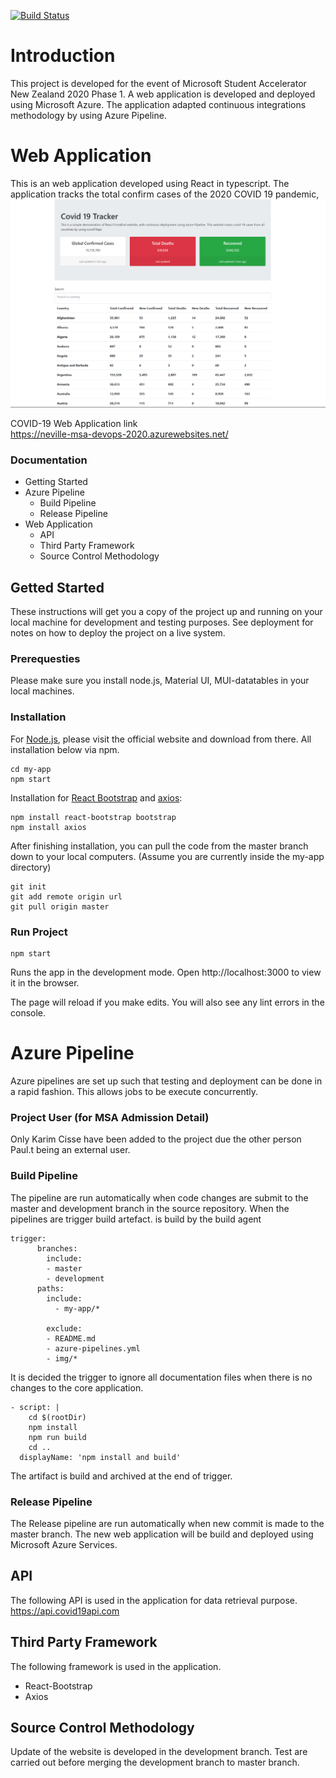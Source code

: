 
[![Build Status](https://dev.azure.com/nloh108/msa-devops/_apis/build/status/Neville-Loh.MSA-devops?branchName=master)](https://dev.azure.com/nloh108/msa-devops/_build/latest?definitionId=2&branchName=master)
# Introduction
This project is developed for the event of Microsoft Student Accelerator New Zealand
2020 Phase 1. A web application is developed and deployed using Microsoft Azure.
The application adapted continuous integrations methodology by using Azure Pipeline.

# Web Application
This is an web application developed using React in typescript. The application
tracks the total confirm cases of the 2020 COVID 19 pandemic,
![Webpage](img/homepage.png)

COVID-19 Web Application link  
https://neville-msa-devops-2020.azurewebsites.net/

### Documentation
  * Getting Started
  * Azure Pipeline
    * Build Pipeline
    * Release Pipeline
  * Web Application
    * API
    * Third Party Framework
    * Source Control Methodology
    

## Getted Started
These instructions will get you a copy of the project up and running on your local machine for development and testing purposes. See deployment for notes on how to deploy the project on a live system.

### Prerequesties
Please make sure you install node.js, Material UI, MUI-datatables in your local machines.

### Installation
For [Node.js](https://nodejs.org/en/), please visit the official website and download from there. All installation below via npm. 

```
cd my-app
npm start
```

Installation for [React Bootstrap](https://react-bootstrap.github.io/getting-started/introduction) and [axios](https://npmjs.com/package/axios):
```
npm install react-bootstrap bootstrap
npm install axios
```
After finishing installation, you can pull the code from the master branch down to your local computers. (Assume you are currently inside the my-app directory)
```
git init
git add remote origin url
git pull origin master
```

### Run Project
```
npm start
```
Runs the app in the development mode. Open http://localhost:3000 to view it in the browser.

The page will reload if you make edits. You will also see any lint errors in the console.



# Azure Pipeline
Azure pipelines are set up such that testing and deployment can be done in a rapid
fashion. This allows jobs to be execute concurrently.

### Project User (for MSA Admission Detail)
Only Karim Cisse have been added to the project due the other person Paul.t being
an external user. 

### Build Pipeline
The pipeline are run automatically when code changes are submit to the master and
development branch in the source repository. When the pipelines are trigger build artefact.
is build by the build agent  

```
trigger:
      branches:
        include:
        - master
        - development
      paths:
        include:
          - my-app/*

        exclude:
        - README.md
        - azure-pipelines.yml
        - img/*
```
It is decided the trigger to ignore all documentation files when there is no changes
to the core application.

```
- script: |
    cd $(rootDir)
    npm install
    npm run build
    cd ..
  displayName: 'npm install and build'
```

The artifact is build and archived at the end of trigger.

### Release Pipeline
The Release pipeline are run automatically when new commit is made to the master
branch. The new web application will be build and deployed using Microsoft Azure
Services.


## API
The following API is used in the application for data retrieval purpose.  
https://api.covid19api.com

## Third Party Framework
The following framework is used in the application.
* React-Bootstrap
* Axios

## Source Control Methodology
Update of the website is developed in the development branch. Test are carried out
before merging the development branch to master branch.
